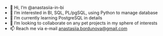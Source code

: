 - 👋 Hi, I’m @anastasiia-in-bi
- 👀 I’m interested in BI, SQL, PL/pgSQL, using Python to manage database
- 🌱 I’m currently learning PostgreSQL in details
- 💞️ I’m looking to collaborate on any pet projects in my sphere of interests
- 📫 Reach me via e-mail anastasiia.bordunova@gmail.com

<!---
anastasiia-in-bi/anastasiia-in-bi is a ✨ special ✨ repository because its `README.md` (this file) appears on your GitHub profile.
You can click the Preview link to take a look at your changes.
--->
